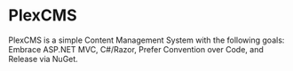 PlexCMS
=======

PlexCMS is a simple Content Management System with the following goals: Embrace ASP.NET MVC, C#/Razor, Prefer Convention over Code, and Release via NuGet.
